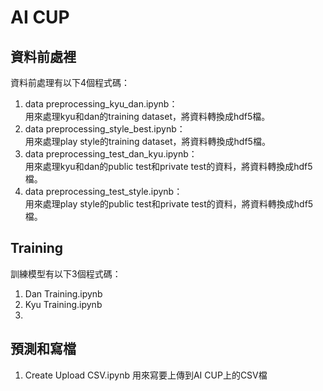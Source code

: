 # AI CUP

## 資料前處裡
資料前處理有以下4個程式碼：
1. data preprocessing_kyu_dan.ipynb：<br/>
    用來處理kyu和dan的training dataset，將資料轉換成hdf5檔。
3. data preprocessing_style_best.ipynb：<br/>
    用來處理play style的training dataset，將資料轉換成hdf5檔。
5. data preprocessing_test_dan_kyu.ipynb：<br/>
    用來處理kyu和dan的public test和private test的資料，將資料轉換成hdf5檔。
7. data preprocessing_test_style.ipynb：<br/>
    用來處理play style的public test和private test的資料，將資料轉換成hdf5檔。
    
## Training
訓練模型有以下3個程式碼：
1. Dan Training.ipynb
2. Kyu Training.ipynb
3. 

## 預測和寫檔
1. Create Upload CSV.ipynb
    用來寫要上傳到AI CUP上的CSV檔
